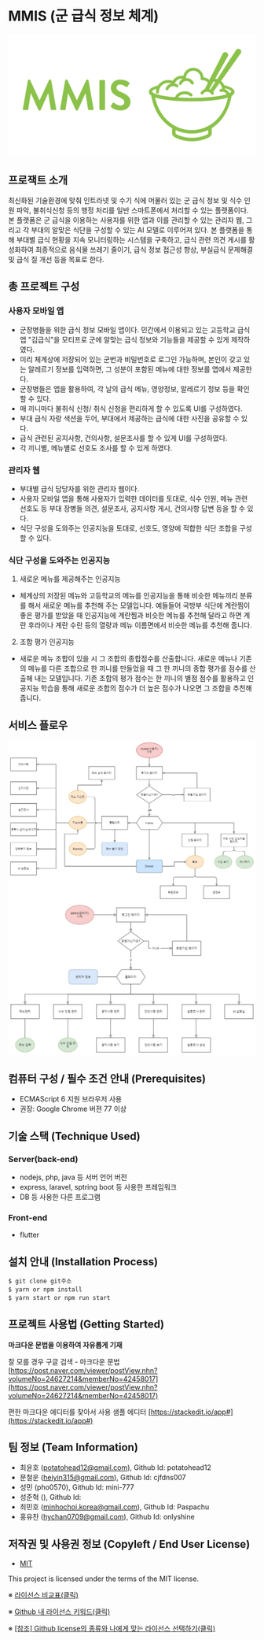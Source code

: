 


# MMIS (군 급식 정보 체계)
![Logo](https://github.com/osamhack2021/APP_AI_MMIS_teamMMIS/blob/main/assets/logo_white_background.jpg)


## 프로잭트 소개
 최신화된 기술환경에 맞춰 인트라넷 및 수기 식에 머물러 있는 군 급식 정보 및 식수 인원 파악, 불취식신청 등의 행정 처리를 일반 스마트폰에서 처리할 수 있는 플랫폼이다. 본 플랫폼은 군 급식을 이용하는 사용자를 위한 앱과 이를 관리할 수 있는 관리자 웹, 그리고 각 부대의 알맞은 식단을 구성할 수 있는 AI 모델로 이루어져 있다. 본 플랫폼을 통해 부대별 급식 현황을 지속 모니터링하는 시스템을 구축하고, 급식 관련 의견 게시를 활성화하여 최종적으로 음식물 쓰레기 줄이기, 급식 정보 접근성 향상, 부실급식 문제해결 및 급식 질 개선 등을 목표로 한다. 


## 총 프로젝트 구성
### 사용자 모바일 앱
- 군장병들을 위한 급식 정보 모바일 앱이다. 민간에서 이용되고 있는 고등학교 급식앱 "김급식"을 모티프로 군에 알맞는 급식 정보와 기능들을 제공할 수 있게 제작하였다. 
- 미리 체계상에 저장되어 있는 군번과 비밀번호로 로그인 가능하며, 본인이 갖고 있는 알레르기 정보를 입력하면, 그 성분이 포함된 메뉴에 대한 정보를 앱에서 제공한다. 
- 군장병들은 앱을 활용하여, 각 날의 급식 메뉴, 영양정보, 알레르기 정보 등을 확인할 수 있다. 
- 매 끼니마다 불취식 신청/ 취식 신청을 편리하게 할 수 있도록 UI를 구성하였다. 
- 부대 급식 자랑 색션을 두어, 부대에서 제공하는 급식에 대한 사진을 공유할 수 있다. 
- 급식 관련된 공지사항, 건의사항, 설문조사를 할 수 있게 UI를 구성하였다. 
- 각 끼니별, 메뉴별로 선호도 조사를 할 수 있게 하였다. 

### 관리자 웹
- 부대별 급식 담당자를 위한 관리자 웹이다. 
- 사용자 모바일 앱을 통해 사용자가 입력한 데이터를 토대로, 식수 인원, 메뉴 관련 선호도 등 부대 장병들 의견, 설문조사, 공지사항 게시, 건의사항 답변 등을 할 수 있다. 
- 식단 구성을 도와주는 인공지능을 토대로, 선호도, 영양에 적합한 식단 조합을 구성할 수 있다. 

### 식단 구성을 도와주는 인공지능

1. 새로운 메뉴를 제공해주는 인공지능 
- 체계상의 저장된 메뉴와 고등학교의 메뉴를 인공지능을 통해 비슷한 메뉴끼리 분류를 해서 새로운 메뉴를 추천해 주는 모델입니다. 예들들어 국방부 식단에 계란찜이 좋은 평가를 받았을 때 인공지능에 계란찜과 비슷한 메뉴를 추천해 달라고 하면 계란 후라이나 계란 수란 등의 열량과 메뉴 이름면에서 비슷한 메뉴를 추천해 줍니다.

2. 조합 평가 인공지능
- 새로운 메뉴 조합이 있을 시 그 조합의 종합점수를 산출합니다. 새로운 메뉴나 기존의 메뉴를 다른 조합으로 한 끼니를 만들었을 때 그 한 끼니의 종합 평가를 점수를 산출해 내는 모델입니다. 기존 조합의 평가 점수는 한 끼니의 별점 점수를 활용하고 인공지능 학습을 통해 새로운 조합의 점수가 더 높은 점수가 나오면 그 조합을 추천해 줍니다.

## 서비스 플로우
![myapp flow](https://github.com/osamhack2021/APP_AI_MMIS_teamMMIS/blob/main/assets/myapp_flow.jpg)
![admin flow](https://github.com/osamhack2021/APP_AI_MMIS_teamMMIS/blob/main/assets/admin_flow.jpg)

## 컴퓨터 구성 / 필수 조건 안내 (Prerequisites)
* ECMAScript 6 지원 브라우저 사용
* 권장: Google Chrome 버젼 77 이상

## 기술 스택 (Technique Used) 
### Server(back-end)
 -  nodejs, php, java 등 서버 언어 버전 
 - express, laravel, sptring boot 등 사용한 프레임워크 
 - DB 등 사용한 다른 프로그램 
 
### Front-end
 -  flutter


## 설치 안내 (Installation Process)
```bash
$ git clone git주소
$ yarn or npm install
$ yarn start or npm run start
```

## 프로젝트 사용법 (Getting Started)
**마크다운 문법을 이용하여 자유롭게 기재**

잘 모를 경우
구글 검색 - 마크다운 문법
[https://post.naver.com/viewer/postView.nhn?volumeNo=24627214&memberNo=42458017](https://post.naver.com/viewer/postView.nhn?volumeNo=24627214&memberNo=42458017)

 편한 마크다운 에디터를 찾아서 사용
 샘플 에디터 [https://stackedit.io/app#](https://stackedit.io/app#)
 
## 팀 정보 (Team Information)
- 최윤호 (potatohead12@gmail.com), Github Id: potatohead12
- 문철운 (heiyin315@gmail.com), Github Id: cjfdns007
- 성민 (pho0570), Github Id: mini-777
- 성준혁 (), Github Id: 
- 최민호 (minhochoi.korea@gmail.com), Github Id: Paspachu
- 홍유찬 (hychan0709@gmail.com), Github Id: onlyshine

## 저작권 및 사용권 정보 (Copyleft / End User License)
 * [MIT](https://github.com/osam2020-WEB/Sample-ProjectName-TeamName/blob/master/license.md)

This project is licensed under the terms of the MIT license.

※ [라이선스 비교표(클릭)](https://olis.or.kr/license/compareGuide.do)

※ [Github 내 라이선스 키워드(클릭)](https://docs.github.com/en/github/creating-cloning-and-archiving-repositories/creating-a-repository-on-github/licensing-a-repository)

※ [\[참조\] Github license의 종류와 나에게 맞는 라이선스 선택하기(클릭)](https://flyingsquirrel.medium.com/github-license%EC%9D%98-%EC%A2%85%EB%A5%98%EC%99%80-%EB%82%98%EC%97%90%EA%B2%8C-%EB%A7%9E%EB%8A%94-%EB%9D%BC%EC%9D%B4%EC%84%A0%EC%8A%A4-%EC%84%A0%ED%83%9D%ED%95%98%EA%B8%B0-ae29925e8ff4)

